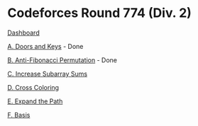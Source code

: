 # Codeforces Round 774 (Div. 2)

[Dashboard](https://codeforces.com/contest/1646)

[A. Doors and Keys](https://codeforces.com/contest/1646/problem/A) - Done

[B. Anti-Fibonacci Permutation](https://codeforces.com/contest/1646/problem/B) - Done

[C. Increase Subarray Sums](https://codeforces.com/contest/1646/problem/C)

[D. Cross Coloring](https://codeforces.com/contest/1646/problem/D)

[E. Expand the Path](https://codeforces.com/contest/1646/problem/E)

[F. Basis](https://codeforces.com/contest/1646/problem/F)
